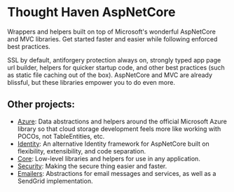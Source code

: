 Thought Haven AspNetCore
===

Wrappers and helpers built on top of Microsoft's wonderful AspNetCore and MVC libraries. Get started faster and easier while following enforced best practices.

SSL by default, antiforgery protection always on, strongly typed app page url builder, helpers for quicker startup code, and other best practices (such as static file caching out of the box). AspNetCore and MVC are already blissful, but these libraries empower you to do even more.

## Other projects:
* [Azure](https://github.com/ThoughtHaven/Azure): Data abstractions and helpers around the official Microsoft Azure library so that cloud storage development feels more like working with POCOs, not TableEntities, etc.
* [Identity](https://github.com/ThoughtHaven/Identity): An alternative Identity framework for AspNetCore built on flexibility, extensibility, and code separation.
* [Core](https://github.com/ThoughtHaven/Core): Low-level libraries and helpers for use in any application.
* [Security](https://github.com/ThoughtHaven/Security): Making the secure thing easier and faster.
* [Emailers](https://github.com/ThoughtHaven/Emailers): Abstractions for email messages and services, as well as a SendGrid implementation.
